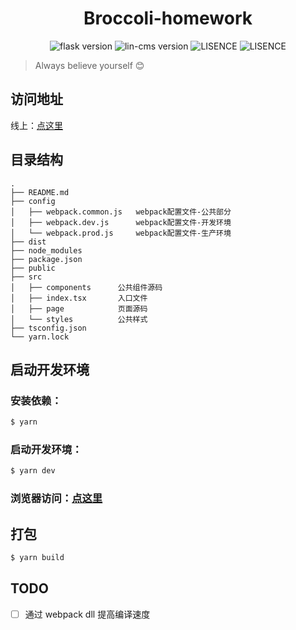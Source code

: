 <h1 align="center">
  Broccoli-homework
</h1>

<p align="center">
  <img src="https://img.shields.io/badge/node-16.14.0-brightgreen.svg" alt="flask version" data-canonical-src="https://img.shields.io/badge/node-16.14.0-brightgreen.svg" style="max-width:100%;">
  <img src="https://img.shields.io/badge/yarn-1.22.17-brightgreen.svg" alt="lin-cms version" data-canonical-src="https://img.shields.io/badge/yarn-1.22.17-brightgreen.svg" style="max-width:100%;">
  <img src="https://img.shields.io/badge/webpack-5.70.0-yellow.svg" alt="LISENCE" data-canonical-src="https://img.shields.io/badge/webpack-5.70.0-yellow.svg" style="max-width:100%;">
  <img src="https://img.shields.io/badge/react-17.0.2-yellow.svg" alt="LISENCE" data-canonical-src="https://img.shields.io/badge/react-17.5.2-yellow.svg" style="max-width:100%;">
</p>

> Always believe yourself 😊

## 访问地址

线上：[点这里](http://47.93.86.230/invitation)

## 目录结构

```
.
├── README.md
├── config
│   ├── webpack.common.js	webpack配置文件-公共部分
│   ├── webpack.dev.js		webpack配置文件-开发环境
│   └── webpack.prod.js		webpack配置文件-生产环境
├── dist
├── node_modules
├── package.json
├── public
├── src
│   ├── components		公共组件源码
│   ├── index.tsx		入口文件
│   ├── page			页面源码
│   └── styles			公共样式
├── tsconfig.json
└── yarn.lock
```

## 启动开发环境

### 安装依赖：

```bash
$ yarn
```

### 启动开发环境：

```bash
$ yarn dev
```

### 浏览器访问：[点这里](http://127.0.0.1:9953)

## 打包

```bash
$ yarn build
```

## TODO

- [ ] 通过 webpack dll 提高编译速度
